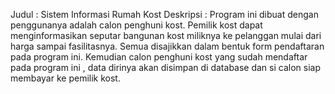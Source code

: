 Judul : Sistem Informasi Rumah Kost
Deskripsi : 
Program ini dibuat dengan penggunanya adalah calon penghuni kost. Pemilik kost dapat menginformasikan seputar bangunan kost miliknya ke pelanggan mulai dari harga sampai fasilitasnya. Semua disajikkan dalam bentuk form pendaftaran pada program ini. Kemudian calon penghuni kost yang sudah mendaftar pada program ini , data dirinya akan disimpan di database dan si calon siap membayar ke pemilik kost.
